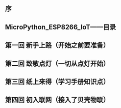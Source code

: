 ## 序

## MicroPython_ESP8266_IoT——目录

## 第一回 新手上路（开始之前要准备）

## 第二回 致敬点灯（一切从点灯开始）

## 第三回 纸上来得（学习手册知识点）

## 第四回 初入联网（接入了贝壳物联）